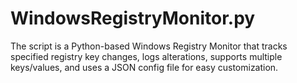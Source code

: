 # WindowsRegistryMonitor.py
The script is a Python-based Windows Registry Monitor that tracks specified registry key changes, logs alterations, supports multiple keys/values, and uses a JSON config file for easy customization.
